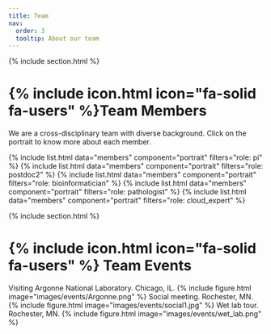 ```yaml
---
title: Team
nav:
  order: 3
  tooltip: About our team
---
```

{% include section.html %}
# {% include icon.html icon="fa-solid fa-users" %}Team Members

We are a cross-disciplinary team with diverse background. Click on the portrait to know more about each member. 

{% include list.html data="members" component="portrait" filters="role: pi" %}
{% include list.html data="members" component="portrait" filters="role: postdoc2" %}
{% include list.html data="members" component="portrait" filters="role: bioinformatician" %}
{% include list.html data="members" component="portrait" filters="role: pathologist" %}
{% include list.html data="members" component="portrait" filters="role: cloud_expert" %}

{% include section.html %}
# {% include icon.html icon="fa-solid fa-users" %} Team Events
Visiting Argonne National Laboratory. Chicago, IL. 
{% include figure.html image="images/events/Argonne.png" %}
Social meeting. Rochester, MN.
{% include figure.html image="images/events/social1.jpg" %}
Wet lab tour. Rochester, MN.
{% include figure.html image="images/events/wet_lab.png" %}

